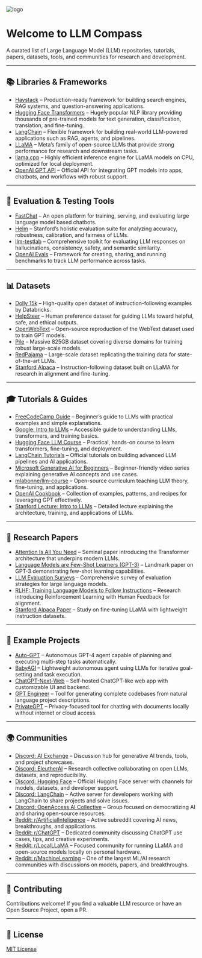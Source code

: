 
![logo](https://github.com/user-attachments/assets/71c84b05-1876-4c5b-8e66-f8c59915ada4)


# Welcome to LLM Compass

A curated list of Large Language Model (LLM) repositories, tutorials, papers, datasets, tools, and communities for research and development.

---

## 📚 Libraries & Frameworks
- [Haystack](https://github.com/deepset-ai/haystack) – Production-ready framework for building search engines, RAG systems, and question-answering applications.
- [Hugging Face Transformers](https://github.com/huggingface/transformers) – Hugely popular NLP library providing thousands of pre-trained models for text generation, classification, translation, and fine-tuning.
- [LangChain](https://github.com/langchain-ai/langchain) – Flexible framework for building real-world LLM-powered applications such as RAG, agents, and pipelines.
- [LLaMA](https://github.com/facebookresearch/llama) – Meta’s family of open-source LLMs that provide strong performance for research and downstream tasks.
- [llama.cpp](https://github.com/ggerganov/llama.cpp) – Highly efficient inference engine for LLaMA models on CPU, optimized for local deployment.
- [OpenAI GPT API](https://platform.openai.com/docs/api-reference) – Official API for integrating GPT models into apps, chatbots, and workflows with robust support.

---

## 🧪 Evaluation & Testing Tools
- [FastChat](https://github.com/lm-sys/FastChat/tree/main) – An open platform for training, serving, and evaluating large language model based chatbots.
- [Helm](https://crfm.stanford.edu/helm/latest/) – Stanford’s holistic evaluation suite for analyzing accuracy, robustness, calibration, and fairness of LLMs.
- [llm-testlab](https://github.com/Saivineeth147/llm-testlab) – Comprehensive toolkit for evaluating LLM responses on hallucinations, consistency, safety, and semantic similarity.
- [OpenAI Evals](https://github.com/openai/evals) – Framework for creating, sharing, and running benchmarks to track LLM performance across tasks.

---

## 📊 Datasets
- [Dolly 15k](https://huggingface.co/datasets/databricks/databricks-dolly-15k) – High-quality open dataset of instruction-following examples by Databricks.
- [HelpSteer](https://huggingface.co/datasets/nvidia/HelpSteer) – Human preference dataset for guiding LLMs toward helpful, safe, and ethical outputs.
- [OpenWebText](https://skylion007.github.io/OpenWebTextCorpus/) – Open-source reproduction of the WebText dataset used to train GPT models.
- [Pile](https://pile.eleuther.ai/) – Massive 825GB dataset covering diverse domains for training robust large-scale models.
- [RedPajama](https://github.com/togethercomputer/RedPajama-Data) – Large-scale dataset replicating the training data for state-of-the-art LLMs.
- [Stanford Alpaca](https://github.com/tatsu-lab/stanford_alpaca) – Instruction-following dataset built on LLaMA for research in alignment and fine-tuning.

---

## 🎓 Tutorials & Guides
- [FreeCodeCamp Guide](https://www.freecodecamp.org/news/a-beginners-guide-to-large-language-models/) – Beginner’s guide to LLMs with practical examples and simple explanations.
- [Google: Intro to LLMs](https://developers.google.com/machine-learning/resources/intro-llms) – Accessible guide to understanding LLMs, transformers, and training basics.
- [Hugging Face LLM Course](https://huggingface.co/learn/llm-course/chapter1/1) – Practical, hands-on course to learn transformers, fine-tuning, and deployment.
- [LangChain Tutorials](https://python.langchain.com/docs/tutorials/) – Official tutorials on building advanced LLM pipelines and AI applications.
- [Microsoft Generative AI for Beginners](https://learn.microsoft.com/en-us/shows/generative-ai-for-beginners/) – Beginner-friendly video series explaining generative AI concepts and use cases.
- [mlabonne/llm-course](https://github.com/mlabonne/llm-course) – Open-source curriculum teaching LLM theory, fine-tuning, and applications.
- [OpenAI Cookbook](https://github.com/openai/openai-cookbook) – Collection of examples, patterns, and recipes for leveraging GPT effectively.
- [Stanford Lecture: Intro to LLMs](https://www.youtube.com/watch?v=zjkBMFhNj_g) – Detailed lecture explaining the architecture, training, and applications of LLMs.

---

## 📄 Research Papers
- [Attention Is All You Need](https://arxiv.org/abs/1706.03762) – Seminal paper introducing the Transformer architecture that underpins modern LLMs.
- [Language Models are Few-Shot Learners (GPT-3)](https://arxiv.org/abs/2005.14165) – Landmark paper on GPT-3 demonstrating few-shot learning capabilities.
- [LLM Evaluation Surveys](https://arxiv.org/abs/2307.03109) – Comprehensive survey of evaluation strategies for large language models.
- [RLHF: Training Language Models to Follow Instructions](https://arxiv.org/abs/2203.02155) – Research introducing Reinforcement Learning with Human Feedback for alignment.
- [Stanford Alpaca Paper](https://arxiv.org/abs/2303.16199) – Study on fine-tuning LLaMA with lightweight instruction datasets.

---

## 🚀 Example Projects
- [Auto-GPT](https://github.com/Torantulino/Auto-GPT) – Autonomous GPT-4 agent capable of planning and executing multi-step tasks automatically.
- [BabyAGI](https://github.com/yoheinakajima/babyagi) – Lightweight autonomous agent using LLMs for iterative goal-setting and task execution.
- [ChatGPT-Next-Web](https://github.com/Yidadaa/ChatGPT-Next-Web) – Self-hosted ChatGPT-like web app with customizable UI and backend.
- [GPT Engineer](https://github.com/AntonOsika/gpt-engineer) – Tool for generating complete codebases from natural language project descriptions.
- [PrivateGPT](https://github.com/imartinez/privateGPT) – Privacy-focused tool for chatting with documents locally without internet or cloud access.

---

## 🌍 Communities
- [Discord: AI Exchange](https://discord.gg/aiexchange) – Discussion hub for generative AI trends, tools, and project showcases.
- [Discord: EleutherAI](https://discord.gg/eleutherai) – Research collective collaborating on open LLMs, datasets, and reproducibility.
- [Discord: Hugging Face](https://huggingface.co/join/discord) – Official Hugging Face server with channels for models, datasets, and developer support.
- [Discord: LangChain](https://discord.gg/langchain) – Active server for developers working with LangChain to share projects and solve issues.
- [Discord: OpenAccess AI Collective](https://discord.gg/openaccess-ai) – Group focused on democratizing AI and sharing open-source resources.
- [Reddit: r/ArtificialInteligence](https://www.reddit.com/r/ArtificialInteligence/) – Active subreddit covering AI news, breakthroughs, and applications.
- [Reddit: r/ChatGPT](https://www.reddit.com/r/ChatGPT/) – Dedicated community discussing ChatGPT use cases, tips, and creative experiments.
- [Reddit: r/LocalLLaMA](https://www.reddit.com/r/LocalLLaMA/) – Focused community for running LLaMA and open-source models locally on personal hardware.
- [Reddit: r/MachineLearning](https://www.reddit.com/r/MachineLearning/) – One of the largest ML/AI research communities with discussions on models, papers, and breakthroughs.

---

## 🤝 Contributing
Contributions welcome! If you find a valuable LLM resource or have an Open Source Project, open a PR.

---

## 📜 License
[MIT License](./LICENSE)

